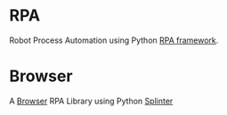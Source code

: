 # RPA
Robot Process Automation using Python [RPA framework](https://robotframework.org/rpa/).

# Browser
A [Browser](https://github.com/saisyam/rpa/blob/master/RPALib/Browser.py) RPA Library using Python [Splinter](https://splinter.readthedocs.io/en/latest/)
